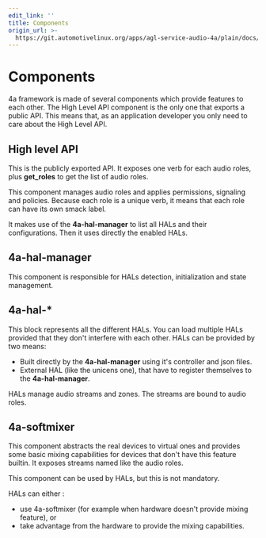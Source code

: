 ```yaml
---
edit_link: ''
title: Components
origin_url: >-
  https://git.automotivelinux.org/apps/agl-service-audio-4a/plain/docs/4a-framework/components.md?h=guppy
---
```


<!-- WARNING: This file is generated by fetch_docs.js using /home/boron/Documents/AGL/docs-webtemplate/site/_data/tocs/apis_services/guppy/agl-service-audio-4a-developer-guides-api-services-book.yml -->

# Components

4a framework is made of several components which provide features to each other.
The High Level API component is the only one that exports a public API. This
means that, as an application developer you only need to care about the High
Level API.

## High level API

This is the publicly exported API. It exposes one verb for each audio roles,
plus **get_roles** to get the list of audio roles.

This component manages audio roles and applies permissions, signaling and
policies. Because each role is a unique verb, it means that each role can have
its own smack label.

It makes use of the **4a-hal-manager** to list all HALs and their
configurations. Then it uses directly the enabled HALs.

## 4a-hal-manager

This component is responsible for HALs detection, initialization and state
management.

## 4a-hal-*

This block represents all the different HALs. You can load multiple HALs
provided that they don't interfere with each other.
HALs can be provided by two means:

* Built directly by the **4a-hal-manager** using it's controller and json files.
* External HAL (like the unicens one), that have to register themselves to the
  **4a-hal-manager**.

HALs manage audio streams and zones. The streams are bound to audio roles.

## 4a-softmixer

This component abstracts the real devices to virtual ones and provides some
basic mixing capabilities for devices that don't have this feature builtin.
It exposes streams named like the audio roles.

This component can be used by HALs, but this is not mandatory.

HALs can either :

* use 4a-softmixer (for example when hardware doesn't provide mixing feature),
  or
* take advantage from the hardware to provide the mixing capabilities.
